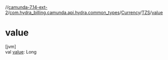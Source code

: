 //[camunda-7.14-ext-2](../../../../index.md)/[com.hydra_billing.camunda.api.hydra.common_types](../../index.md)/[Currency](../index.md)/[TZS](index.md)/[value](value.md)

# value

[jvm]\
val [value](value.md): Long
